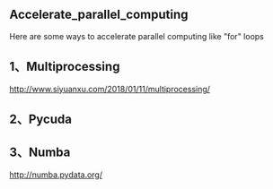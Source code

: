 ## Accelerate_parallel_computing

Here are some ways to accelerate parallel computing like "for" loops

## 1、Multiprocessing
http://www.siyuanxu.com/2018/01/11/multiprocessing/

## 2、Pycuda

## 3、Numba
http://numba.pydata.org/
